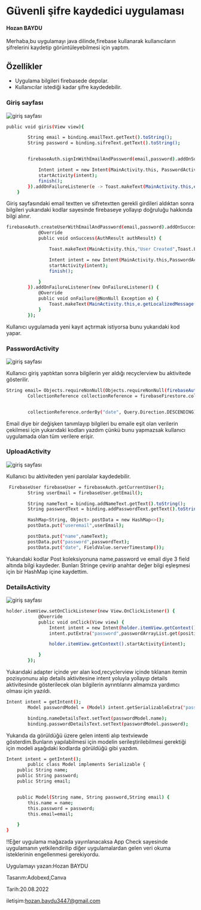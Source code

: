 # Güvenli şifre kaydedici uygulaması
#### Hozan BAYDU

Merhaba,bu uygulamayı java dilinde,firebase kullanarak kullanıcıların şifrelerini kaydetip görüntüleyebilmesi için yaptım. 


## Özellikler

- Uygulama bilgileri firebasede depolar.
- Kullanıcılar istediği kadar şifre kaydedebilir.


### Giriş sayfası

![giriş sayfası](https://blogger.googleusercontent.com/img/b/R29vZ2xl/AVvXsEj1e_E0T6VK1hQFsj0e6yQw-j5bVEuH2HVoA-hi3o3X-KOv30FIH6J5XJbxpBuGRoWEIchdFsnE_dVxPKZav4qhFMGHtPK0KI5KCH3EVmGytxxGLBpupyRFpY7wRIz5LAU5YKyH7ZhqiwE5bfWOaT8ZQTmY0iXBW8o00MELefQeAb60XC4-g87Vqvt4/s600/parola4.jpeg)


```sh
public void giris(View view){

        String email = binding.emailText.getText().toString();
        String password = binding.sifreText.getText().toString();


        firebaseAuth.signInWithEmailAndPassword(email,password).addOnSuccessListener(authResult -> {

            Intent intent = new Intent(MainActivity.this, PasswordActivity.class);
            startActivity(intent);
            finish();
        }).addOnFailureListener(e -> Toast.makeText(MainActivity.this,e.getLocalizedMessage().toString(),Toast.LENGTH_SHORT).show());
    }
```

Giriş sayfasındaki email textten ve sifretextten gerekli girdileri aldıktan sonra bilgileri yukarıdaki kodlar sayesinde firebaseye yollayıp doğruluğu hakkında bilgi alınır.

```sh
firebaseAuth.createUserWithEmailAndPassword(email,password).addOnSuccessListener(new OnSuccessListener<AuthResult>() {
            @Override
            public void onSuccess(AuthResult authResult) {

                Toast.makeText(MainActivity.this,"User Created",Toast.LENGTH_LONG).show();

                Intent intent = new Intent(MainActivity.this,PasswordActivity.class);
                startActivity(intent);
                finish();

            }
        }).addOnFailureListener(new OnFailureListener() {
            @Override
            public void onFailure(@NonNull Exception e) {
                Toast.makeText(MainActivity.this,e.getLocalizedMessage().toString(),Toast.LENGTH_LONG).show();
            }
        });
```

Kullanıcı uygulamada yeni kayıt açtırmak istiyorsa bunu yukarıdaki kod yapar.
### PasswordActivity 


![giriş sayfası](https://blogger.googleusercontent.com/img/b/R29vZ2xl/AVvXsEhOJZb350RccwyivUacgYnFUP7-xoJsR-km89jfVvsj2ttJQAmGqg7ud1DIJWXhLYEA7VRWcQKV0JBtSVqchECT8413KLltgVjjyMIJLRyvupxw_N_cMdzXiAcsfc4oDxWx05-CRQUBzHxKBdPghlxLxdz1P5PPW9N3ll3ifKm4JSA0DBiWzBP_UhPs/s600/parola3.jpeg)


Kullanıcı giriş yaptıktan sonra bilgilerin yer aldığı recyclerview bu aktivitede gösterilir.

```sh
String email= Objects.requireNonNull(Objects.requireNonNull(firebaseAuth.getCurrentUser()).getEmail()).toString();
        CollectionReference collectionReference = firebaseFirestore.collection("Posts");


        collectionReference.orderBy("date", Query.Direction.DESCENDING).whereEqualTo("useremail",email).addSnapshotListener(new EventListener<QuerySnapshot>() {
```


Email diye bir değişken tanımlayıp bilgileri bu emaile eşit olan verilerin çekilmesi için yukarıdaki kodları yazdım çünkü bunu yapmazsak kullanıcı uygulamada olan tüm verilere erişir.




### UploadActivity

![giriş sayfası](https://blogger.googleusercontent.com/img/b/R29vZ2xl/AVvXsEhxFKZiBNADMI98cSfd3vHLDdOSh-J49-fVojVYxlTnTEPWM_A6iW4as7Ku9YfeeRRWQixZYn2VvLIlYjSk9OG5RNTp398B7_8b5GhEUD_59cK9IAh35y0JReidHkNCFj111MJi2jDmDoU0z3-T924NMCwenH6u8FXPOyQV8zvX17_mHSs8Y4ijRFPo/s600/parola1.jpeg)



Kullanıcı bu aktiviteden yeni parolalar kaydedebilir.

```sh
 FirebaseUser firebaseUser = firebaseAuth.getCurrentUser();
        String userEmail = firebaseUser.getEmail();

        String nameText = binding.addNameText.getText().toString();
        String passwordText = binding.addPasswordText.getText().toString();

        HashMap<String, Object> postData = new HashMap<>();
        postData.put("useremail",userEmail);

        postData.put("name",nameText);
        postData.put("password",passwordText);
        postData.put("date", FieldValue.serverTimestamp());
```

Yukarıdaki kodlar Post koleksiyonuna name,password ve email diye 3 field altında bilgi kaydeder.
Bunları Stringe çevirip anahtar değer bilgi eşleşmesi için bir HashMap içine kaydettim.



### DetailsActivity
![giriş sayfası](https://blogger.googleusercontent.com/img/b/R29vZ2xl/AVvXsEjBqc_-24JF4TGZiZFRgOya5X23rskzKWDGLxl5F5L8rO8usnhlQzv1AdcHejisqlenFi73M_aJKrPfWS8ykd08GODeNKf9fNdq76sm1cHTQOreH_DFehjJd3jLYBNhlvx1syA65Yg1mV4kTQW-2U-iNd6hErcum_6fLsRn2-ISoz7-7iDwRgbNQKUh/s600/parola2.jpeg)

```sh
holder.itemView.setOnClickListener(new View.OnClickListener() {
            @Override
            public void onClick(View view) {
                Intent intent = new Intent(holder.itemView.getContext(), DetailsActivity.class);
                intent.putExtra("password",passwordArrayList.get(position));

                holder.itemView.getContext().startActivity(intent);

            }
        });
```

Yukarıdaki adapter içinde yer alan kod,recyclerview içinde tıklanan itemin pozisyonunu alıp details aktivitesine intent yoluyla yollayıp details aktivitesinde gösterilecek olan bilgilerin ayrıntılarını almamıza yardımcı olması için yazıldı.

```sh
Intent intent = getIntent();
        Model passwordModel = (Model) intent.getSerializableExtra("password");

        binding.nameDetailsText.setText(passwordModel.name);
        binding.passwordDetailsText.setText(passwordModel.password);
```

Yukarıda da görüldüğü üzere gelen intenti alıp textviewde gösterdim.Bunların yapılabilmesi için modelin serileştirilebilmesi gerektiği için modeli aşağıdaki kodlarda görüldüğü gibi yazdım.

```sh
Intent intent = getIntent();
        public class Model implements Serializable {
    public String name;
    public String password;
    public String email;


    public Model(String name, String password,String email) {
        this.name = name;
        this.password = password;
        this.email=email;

    }
}
```

!!Eğer uygulama mağazada yayınlanacaksa App Check sayesinde uygulamanın yetkilendirilip diğer uygulamalardan gelen veri okuma isteklerinin engellenmesi gerekiyordu.

Uygulamayı yazan:Hozan BAYDU

Tasarım:Adobexd,Canva

Tarih:20.08.2022

iletişim:hozan.baydu3447@gmail.com
